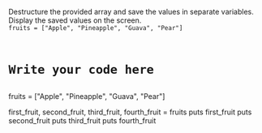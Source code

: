 Destructure the provided array
and save the values in separate
variables.
Display the saved values on the screen.
<codeblock language="ruby" type="exercise" testMode="fixedInput">
<code>
fruits = ["Apple", "Pineapple", "Guava", "Pear"]
# Write your code here
</code>
<solution>
fruits = ["Apple", "Pineapple", "Guava", "Pear"]

first_fruit, second_fruit, third_fruit, fourth_fruit = fruits
puts first_fruit
puts second_fruit
puts third_fruit
puts fourth_fruit

</solution>
</codeblock>
